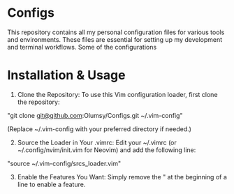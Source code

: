 # Configs
This repository contains all my personal configuration files for various tools and environments. These files are essential for setting up my development and terminal workflows. Some of the configurations 

# Installation & Usage
1. Clone the Repository:
To use this Vim configuration loader, first clone the repository:

"git clone git@github.com:Olumsy/Configs.git ~/.vim-config"

(Replace ~/.vim-config with your preferred directory if needed.)

2. Source the Loader in Your .vimrc:
Edit your ~/.vimrc (or ~/.config/nvim/init.vim for Neovim) and add the following line:

"source ~/.vim-config/srcs_loader.vim"

3. Enable the Features You Want:
Simply remove the " at the beginning of a line to enable a feature.
